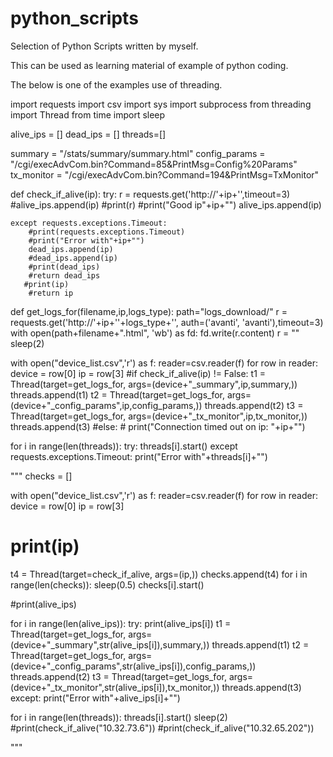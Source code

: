 python_scripts
==============
Selection of Python Scripts written by myself.

This can be used as learning material of example of python coding.

The below is one of the examples use of threading.

import requests
import csv
import sys
import subprocess
from threading import Thread
from time import sleep

alive_ips = []
dead_ips = []
threads=[]

summary = "/stats/summary/summary.html"
config_params = "/cgi/execAdvCom.bin?Command=85&PrintMsg=Config%20Params"
tx_monitor = "/cgi/execAdvCom.bin?Command=194&PrintMsg=TxMonitor"

def check_if_alive(ip):
    try:
        r = requests.get('http://'+ip+'',timeout=3)
        #alive_ips.append(ip)
        #print(r)
        #print("Good ip"+ip+"")
        alive_ips.append(ip)
        
    except requests.exceptions.Timeout:
        #print(requests.exceptions.Timeout)
        #print("Error with"+ip+"")
        dead_ips.append(ip)
        #dead_ips.append(ip)
        #print(dead_ips)
        #return dead_ips
       #print(ip)
        #return ip
    

def get_logs_for(filename,ip,logs_type):
    path="logs_download/"
    r = requests.get('http://'+ip+''+logs_type+'', auth=('avanti', 'avanti'),timeout=3)
    with open(path+filename+".html", 'wb') as fd:
        fd.write(r.content)
    r = ""
    sleep(2)




with open("device_list.csv",'r') as f:
    reader=csv.reader(f)
    for row in reader:
        device = row[0]
        ip = row[3]
        #if check_if_alive(ip) != False:
        t1 = Thread(target=get_logs_for, args=(device+"_summary",ip,summary,))
        threads.append(t1)
        t2 = Thread(target=get_logs_for, args=(device+"_config_params",ip,config_params,))
        threads.append(t2)
        t3 = Thread(target=get_logs_for, args=(device+"_tx_monitor",ip,tx_monitor,))
        threads.append(t3)
        #else:
        # print("Connection timed out on ip: "+ip+"")

for i in range(len(threads)):
    try:
        threads[i].start()
    except requests.exceptions.Timeout:
        print("Error with"+threads[i]+"")
    
"""
checks = []

with open("device_list.csv",'r') as f:
reader=csv.reader(f)
for row in reader:
device = row[0]
ip = row[3]
# print(ip)
t4 = Thread(target=check_if_alive, args=(ip,))
checks.append(t4)
for i in range(len(checks)):
sleep(0.5)
checks[i].start()

#print(alive_ips)

for i in range(len(alive_ips)):
try:
print(alive_ips[i])
t1 = Thread(target=get_logs_for, args=(device+"_summary",str(alive_ips[i]),summary,))
threads.append(t1)
t2 = Thread(target=get_logs_for, args=(device+"_config_params",str(alive_ips[i]),config_params,))
threads.append(t2)
t3 = Thread(target=get_logs_for, args=(device+"_tx_monitor",str(alive_ips[i]),tx_monitor,))
threads.append(t3)
except:
print("Error with"+alive_ips[i]+"")

for i in range(len(threads)):
threads[i].start()
sleep(2)
#print(check_if_alive("10.32.73.6"))
#print(check_if_alive("10.32.65.202"))

"""
